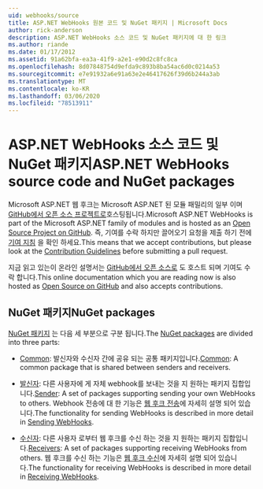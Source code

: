 ```yaml
---
uid: webhooks/source
title: ASP.NET WebHooks 원본 코드 및 NuGet 패키지 | Microsoft Docs
author: rick-anderson
description: ASP.NET WebHooks 소스 코드 및 NuGet 패키지에 대 한 링크
ms.author: riande
ms.date: 01/17/2012
ms.assetid: 91a62bfa-ea3a-41f9-a2e1-e90d2c8fc8ca
ms.openlocfilehash: 8d07848754d9efda9c893b8ba54ac6d0c0214a53
ms.sourcegitcommit: e7e91932a6e91a63e2e46417626f39d6b244a3ab
ms.translationtype: MT
ms.contentlocale: ko-KR
ms.lasthandoff: 03/06/2020
ms.locfileid: "78513911"
---
```

# <a name="aspnet-webhooks-source-code-and-nuget-packages"></a><span data-ttu-id="53576-103">ASP.NET WebHooks 소스 코드 및 NuGet 패키지</span><span class="sxs-lookup"><span data-stu-id="53576-103">ASP.NET WebHooks source code and NuGet packages</span></span>

<span data-ttu-id="53576-104">Microsoft ASP.NET 웹 후크는 Microsoft ASP.NET 된 모듈 패밀리의 일부 이며 [GitHub에서 오픈 소스 프로젝트로](https://github.com/aspnet/WebHooks)호스팅됩니다.</span><span class="sxs-lookup"><span data-stu-id="53576-104">Microsoft ASP.NET WebHooks is part of the Microsoft ASP.NET family of modules and is hosted as an [Open Source Project on GitHub](https://github.com/aspnet/WebHooks).</span></span> <span data-ttu-id="53576-105">즉, 기여를 수락 하지만 끌어오기 요청을 제출 하기 전에 [기여 지침](https://github.com/aspnet/Home/blob/master/CONTRIBUTING.md) 을 확인 하세요.</span><span class="sxs-lookup"><span data-stu-id="53576-105">This means that we accept contributions, but please look at the [Contribution Guidelines](https://github.com/aspnet/Home/blob/master/CONTRIBUTING.md) before submitting a pull request.</span></span>

<span data-ttu-id="53576-106">지금 읽고 있는이 온라인 설명서는 [GitHub에서 오픈 소스로](http://docs.asp.net/en/latest/contribute/style-guide.html#style-guide) 도 호스트 되며 기여도 수락 합니다.</span><span class="sxs-lookup"><span data-stu-id="53576-106">This online documentation which you are reading now is also hosted as [Open Source on GitHub](http://docs.asp.net/en/latest/contribute/style-guide.html#style-guide) and also accepts contributions.</span></span>

## <a name="nuget-packages"></a><span data-ttu-id="53576-107">NuGet 패키지</span><span class="sxs-lookup"><span data-stu-id="53576-107">NuGet packages</span></span>

<span data-ttu-id="53576-108">[NuGet 패키지](https://nuget.org/packages?q=Microsoft.AspNet.WebHooks) 는 다음 세 부분으로 구분 됩니다.</span><span class="sxs-lookup"><span data-stu-id="53576-108">The [NuGet packages](https://nuget.org/packages?q=Microsoft.AspNet.WebHooks) are divided into three parts:</span></span>

* <span data-ttu-id="53576-109">[Common](https://www.nuget.org/packages?q=Microsoft.AspNet.WebHooks.Common): 발신자와 수신자 간에 공유 되는 공통 패키지입니다.</span><span class="sxs-lookup"><span data-stu-id="53576-109">[Common](https://www.nuget.org/packages?q=Microsoft.AspNet.WebHooks.Common): A common package that is shared between senders and receivers.</span></span>

* <span data-ttu-id="53576-110">[발신자](https://www.nuget.org/packages?q=Microsoft.AspNet.WebHooks.Custom): 다른 사용자에 게 자체 webhook를 보내는 것을 지 원하는 패키지 집합입니다.</span><span class="sxs-lookup"><span data-stu-id="53576-110">[Sender](https://www.nuget.org/packages?q=Microsoft.AspNet.WebHooks.Custom): A set of packages supporting sending your own WebHooks to others.</span></span> <span data-ttu-id="53576-111">Webhook 전송에 대 한 기능은 [웹 후크 전송](sending/senders.md)에 자세히 설명 되어 있습니다.</span><span class="sxs-lookup"><span data-stu-id="53576-111">The functionality for sending WebHooks is described in more detail in [Sending WebHooks](sending/senders.md).</span></span>

* <span data-ttu-id="53576-112">[수신자](https://www.nuget.org/packages?q=Microsoft.AspNet.WebHooks.Receivers): 다른 사용자 로부터 웹 후크를 수신 하는 것을 지 원하는 패키지 집합입니다.</span><span class="sxs-lookup"><span data-stu-id="53576-112">[Receivers](https://www.nuget.org/packages?q=Microsoft.AspNet.WebHooks.Receivers): A set of packages supporting receiving WebHooks from others.</span></span> <span data-ttu-id="53576-113">웹 후크를 수신 하는 기능은 [웹 후크 수신](receiving/index.md)에 자세히 설명 되어 있습니다.</span><span class="sxs-lookup"><span data-stu-id="53576-113">The functionality for receiving WebHooks is described in more detail in [Receiving WebHooks](receiving/index.md).</span></span>
